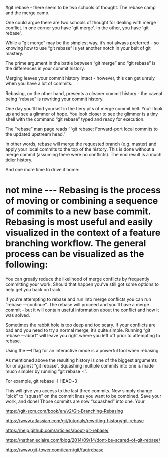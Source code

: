 #git rebase - there seem to be two schools of thought. The rebase camp and the merge camp.

One could argue there are two schools of thought for dealing with merge conflict. In one corner you have 'git merge'. In the other, you have 'git rebase'.

While a “git merge” may be the simplest way, it’s not always preferred - so knowing how to use “git rebase” is yet another notch in your belt of git mastery.

The prime argument in the battle between “git merge” and “git rebase” is the differences in your commit history.

Merging leaves your commit history intact - however, this can get unruly when you have a lot of commits.

Rebasing, on the other hand, presents a cleaner commit history - the caveat being “rebase” is rewriting your commit history.

One day you’ll find yourself in the fiery pits of merge commit hell. You’ll look up and see a glimmer of hope. You look closer to see the glimmer is a tiny shell with the command “git rebase” typed and ready for execution.

The “rebase” man page reads ““git rebase: Forward-port local commits to the updated upstream head.”

In other words, rebase will merge the requested branch (e.g. master) and apply your local commits to the top of the history. This is done without a merge commit (assuming there were no conflicts). The end result is a much tidier history.

And one more time to drive it home:

# not mine --- Rebasing is the process of moving or combining a sequence of commits to a new base commit. Rebasing is most useful and easily visualized in the context of a feature branching workflow. The general process can be visualized as the following:

You can greatly reduce the likelihood of merge conflicts by frequently committing your work. Should that happen you’ve still got some options to help get you back on track.

If you’re attempting to rebase and run into merge conflicts you can run “rebase —continue”. The rebase will proceed and you’ll have a merge commit - but it will contain useful information about the conflict and how it was solved.

Sometimes the rabbit hole is too deep and too scary. If your conflicts are bad and you need to try a normal merge, it’s quite simple. Running “git rebase —abort” will leave you right where you left off prior to attempting to rebase.

Using the —I flag for an interactive mode is a powerful tool when rebasing.

As mentioned above the resulting history is one of the biggest arguments for or against “git rebase”. Squashing multiple commits into one is made much simpler by running “git rebase -I”.

For example, git rebase -I HEAD~3

This will give you access to the last three commits. Now simply change “pick” to “squash” on the commit lines you want to be combined.  Save your work, and done! Those commits are now “squashed” into one. Your 







https://git-scm.com/book/en/v2/Git-Branching-Rebasing

https://www.atlassian.com/git/tutorials/rewriting-history/git-rebase

https://help.github.com/articles/about-git-rebase/

https://nathanleclaire.com/blog/2014/09/14/dont-be-scared-of-git-rebase/

https://www.git-tower.com/learn/git/faq/rebase

